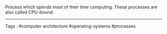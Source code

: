 Process which spends most of their time computing. These processes are also called CPU-bound. 
___
Tags : #computer-architecture #operating-systems #processes